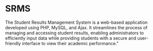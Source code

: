 # SRMS
The Student Results Management System is a web-based application developed using PHP, MySQL, and Ajax. It streamlines the process of managing and accessing student results, enabling administrators to efficiently input data while providing students with a secure and user-friendly interface to view their academic performance."
